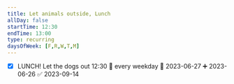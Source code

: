 ```yaml
---
title: Let animals outside, Lunch
allDay: false
startTime: 12:30
endTime: 13:00
type: recurring
daysOfWeek: [F,R,W,T,M]
---
```


- [x] LUNCH! Let the dogs out   12:30  🔁 every weekday  📅 2023-06-27 ➕ 2023-06-26 ✅ 2023-09-14